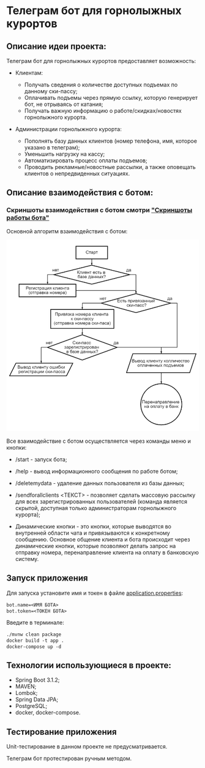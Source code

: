 # Телеграм бот для горнолыжных курортов

## Описание идеи проекта:

Телеграм бот для горнолыжных курортов предоставляет возможность:

- Клиентам:
    - Получать сведения о количестве доступных подъемах по данному ски-пассу;
    - Оплачивать подъемы через прямую ссылку, которую генерирует бот, не отрываясь от катания;
    - Получать важную информацию о работе/скидках/новостях горнолыжного курорта.

- Администрации горнолыжного курорта:
    - Пополнять базу данных клиентов (номер телефона, имя, которое указано в телеграм);
    - Уменьшить нагрузку на кассу;
    - Автоматизировать процесс оплаты подъемов;
    - Проводить рекламные/новостные рассылки, а также оповещать клиентов о непредвиденных ситуациях.

## Описание взаимодействия с ботом:

### Скриншоты взаимодействия с ботом смотри ["Скриншоты работы бота"](SCREENSHOTBOT.md)

Основной алгоритм взаимодействия с ботом:

<img src="pictureForReadme/basicActions.png" alt="drawing" width="600"/>

Все взаимодействие с ботом осуществляется через команды меню и кнопки:
- /start - запуск бота;
- /help - вывод информационного сообщения по работе ботом;
- /deletemydata - удаление данных пользователя из базы данных;
- /sendforallclients <ТЕКСТ> - позволяет сделать массовую рассылку для всех зарегистрированных пользователей
  (команда является скрытой, доступная только администраторам горнолыжного курорта);

- Динамические кнопки - это кнопки, которые выводятся во внутренней области чата и привязываются к конкретному
  сообщению.
  Основное общение клиента и бота происходит через динамические кнопки, которые позволяют делать запрос на отправку
  номера, перенаправление клиента на оплату в банковскую систему.

## Запуск приложения

Для запуска установите имя и токен в файле [application.properties](https://github.com/AlexanderTimin96/SkiPass_telegramBot/blob/225739f6d6cdbd901a11428e41a4d655263c065c/src/main/resources/application.properties):

````
bot.name=<ИМЯ БОТА>
bot.token=<ТОКЕН БОТА>
````

Введите в терминале:

```
./mvnw clean package
docker build -t app .
docker-compose up -d
```

## Технологии использующиеся в проекте:

- Spring Boot 3.1.2;
- MAVEN;
- Lombok;
- Spring Data JPA;
- PostgreSQL;
- docker, docker-compose.

## Тестирование приложения

Unit-тестирование в данном проекте не предусматривается.

Телеграм бот протестирован ручным методом.
